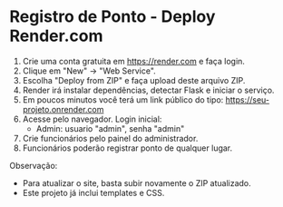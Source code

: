 Registro de Ponto - Deploy Render.com
====================================

1) Crie uma conta gratuita em https://render.com e faça login.
2) Clique em "New" → "Web Service".
3) Escolha "Deploy from ZIP" e faça upload deste arquivo ZIP.
4) Render irá instalar dependências, detectar Flask e iniciar o serviço.
5) Em poucos minutos você terá um link público do tipo:
   https://seu-projeto.onrender.com
6) Acesse pelo navegador. Login inicial:
   - Admin: usuario "admin", senha "admin"
7) Crie funcionários pelo painel do administrador.
8) Funcionários poderão registrar ponto de qualquer lugar.

Observação:
- Para atualizar o site, basta subir novamente o ZIP atualizado.
- Este projeto já inclui templates e CSS.
